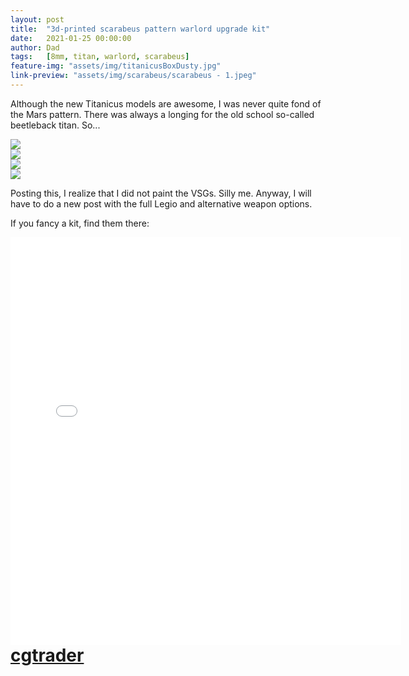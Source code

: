 ```yaml
---
layout: post
title:  "3d-printed scarabeus pattern warlord upgrade kit"
date:   2021-01-25 00:00:00
author: Dad
tags:   [8mm, titan, warlord, scarabeus]
feature-img: "assets/img/titanicusBoxDusty.jpg"
link-preview: "assets/img/scarabeus/scarabeus - 1.jpeg"
---
```


Although the new Titanicus models are awesome, I was never quite fond of the Mars pattern. There was always a longing for the old school so-called beetleback titan. So...
<div class="row">
  <div class="col-1-2">
  	<img src="{{ site.baseurl }}/assets/img/scarabeus/scarabeus - 3.jpeg"/>
  </div>
  <div class="col-1-2">
  	<img src="{{ site.baseurl }}/assets/img/scarabeus/scarabeus - 4.jpeg"/>
  </div>
  <div class="col-1-2">
  	<img src="{{ site.baseurl }}/assets/img/scarabeus/scarabeus - 6.jpeg"/>
  </div>
  <div class="col-1-2">
  	<img src="{{ site.baseurl }}/assets/img/scarabeus/scarabeus - 7.jpeg"/>
  </div>
</div>

Posting this, I realize that I did not paint the VSGs. Silly me. Anyway, I will have to do a new post with the full Legio and alternative weapon options.

If you fancy a kit, find them there:

<div class="row">
  <div class="col-1-2 centered" style="font-weight: bold; font-size: 200%">
	  <iframe width="625" height="652" frameborder="0" allowfullscreen allowtransparency src="//www.shapeways.com/fragments/product?spin=Y9D7DDF6E"></iframe>
  </div>
  <div class="col-1-2 centered" style="font-weight: bold; font-size: 200%">
	  <a class="button" href="https://www.cgtrader.com/3d-print-models/games-toys/board-games/scarabeus-pattern-titan-carapace-upgrade-kit">cgtrader</a>
  </div>
</div><!-- /.row -->
